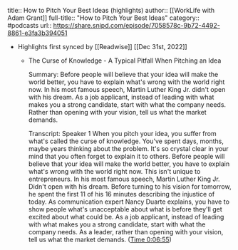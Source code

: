 title:: How to Pitch Your Best Ideas (highlights)
author:: [[WorkLife with Adam Grant]]
full-title:: "How to Pitch Your Best Ideas"
category:: #podcasts
url:: https://share.snipd.com/episode/7058578c-9b72-4492-8861-e3fa3b394051

- Highlights first synced by [[Readwise]] [[Dec 31st, 2022]]
	- The Curse of Knowledge - A Typical Pitfall When Pitching an Idea
	  
	  Summary:
	  Before people will believe that your idea will make the world better, you have to explain what's wrong with the world right now. In his most famous speech, Martin Luther King Jr. didn't open with his dream. As a job applicant, instead of leading with what makes you a strong candidate, start with what the company needs. Rather than opening with your vision, tell us what the market demands.
	  
	  Transcript:
	  Speaker 1
	  When you pitch your idea, you suffer from what's called the curse of knowledge. You've spent days, months, maybe years thinking about the problem. It's so crystal clear in your mind that you often forget to explain it to others. Before people will believe that your idea will make the world better, you have to explain what's wrong with the world right now. This isn't unique to entrepreneurs. In his most famous speech, Martin Luther King Jr. Didn't open with his dream. Before turning to his vision for tomorrow, he spent the first 11 of his 16 minutes describing the injustice of today. As communication expert Nancy Duarte explains, you have to show people what's unacceptable about what is before they'll get excited about what could be. As a job applicant, instead of leading with what makes you a strong candidate, start with what the company needs. As a leader, rather than opening with your vision, tell us what the market demands. ([Time 0:06:55](https://share.snipd.com/snip/cfc0dbd2-9f1d-4b9c-8a81-29ac5fa08f6d))